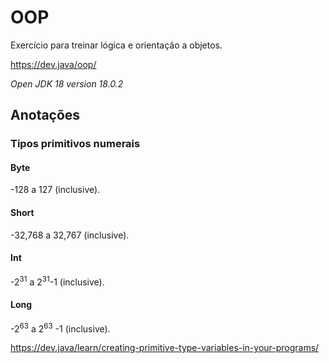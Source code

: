 # OOP
Exercício para treinar lógica e orientação a objetos.

<https://dev.java/oop/>

*Open JDK 18 version 18.0.2*

## Anotações
### Tipos primitivos numerais
#### Byte
-128 a 127 (inclusive).
#### Short
-32,768 a 32,767 (inclusive).
#### Int
-2<sup>31</sup> a 2<sup>31</sup>-1 (inclusive).
#### Long 
-2<sup>63</sup> a 2<sup>63</sup> -1 (inclusive).

<https://dev.java/learn/creating-primitive-type-variables-in-your-programs/>

